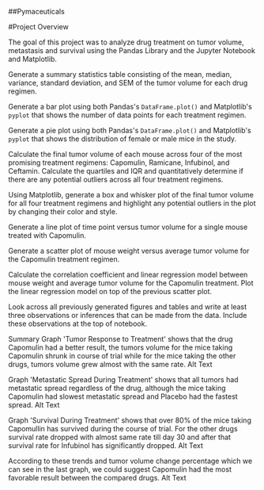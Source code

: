 ##Pymaceuticals

#Project Overview

The goal of this project was to analyze drug treatment on tumor volume, metastasis and survival using the Pandas Library and the Jupyter Notebook and Matplotlib.


Generate a summary statistics table consisting of the mean, median, variance, standard deviation, and SEM of the tumor volume for each drug regimen.

Generate a bar plot using both Pandas's `DataFrame.plot()` and Matplotlib's `pyplot` that shows the number of data points for each treatment regimen.

Generate a pie plot using both Pandas's `DataFrame.plot()` and Matplotlib's `pyplot` that shows the distribution of female or male mice in the study.

Calculate the final tumor volume of each mouse across four of the most promising treatment regimens: Capomulin, Ramicane, Infubinol, and Ceftamin. Calculate the quartiles and IQR and quantitatively determine if there are any potential outliers across all four treatment regimens.

Using Matplotlib, generate a box and whisker plot of the final tumor volume for all four treatment regimens and highlight any potential outliers in the plot by changing their color and style.

Generate a line plot of time point versus tumor volume for a single mouse treated with Capomulin.

Generate a scatter plot of mouse weight versus average tumor volume for the Capomulin treatment regimen.

Calculate the correlation coefficient and linear regression model between mouse weight and average tumor volume for the Capomulin treatment. Plot the linear regression model on top of the previous scatter plot.

Look across all previously generated figures and tables and write at least three observations or inferences that can be made from the data. Include these observations at the top of notebook.

Summary
Graph 'Tumor Response to Treatment' shows that the drug Capomulin had a better result, the tumors volume for the mice taking Capomulin shrunk in course of trial while for the mice taking the other drugs, tumors volume grew almost with the same rate.
Alt Text

Graph 'Metastatic Spread During Treatment' shows that all tumors had metastatic spread regardless of the drug, although the mice taking Capomulin had slowest metastatic spread and Placebo had the fastest spread.
Alt Text

Graph 'Survival During Treatment' shows that over 80% of the mice taking Capomullin has survived during the course of trial. For the other drugs survival rate dropped with almost same rate till day 30 and after that survival rate for Infubinol has significantly dropped.
Alt Text

According to these trends and tumor volume change percentage which we can see in the last graph, we could suggest Capomulin had the most favorable result between the compared drugs.
Alt Text
